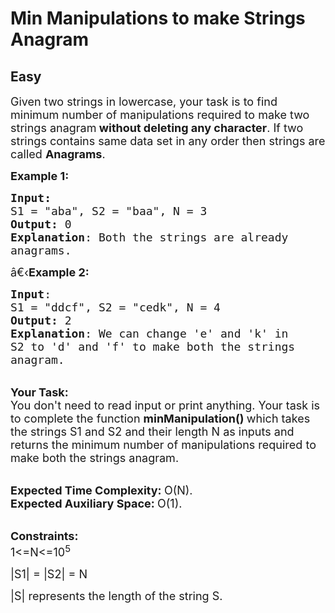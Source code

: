 # Min Manipulations to make Strings Anagram
## Easy 
<div class="problem-statement">
                <p></p><p><span style="font-size:18px">Given two strings in lowercase, your task is to find minimum number of manipulations required to make two strings anagram<strong> without deleting any character</strong>.&nbsp;If two strings contains same data set in any order then strings are called&nbsp;<strong>Anagrams</strong>.</span></p>

<p><span style="font-size:18px"><strong>Example 1:</strong></span></p>

<pre><span style="font-size:18px"><strong>Input:</strong>
S1 = "aba", S2 = "baa", N = 3
<strong>Output:</strong> 0
<strong>Explanation</strong>: Both the strings are already
anagrams.</span>
</pre>

<p><span style="font-size:18px">â€‹<strong>Example 2:</strong></span></p>

<pre><span style="font-size:18px"><strong>Input</strong>: 
S1 = "ddcf", S2 = "cedk", N = 4
<strong>Output:</strong> 2
<strong>Explanation</strong>: We can change 'e' and 'k' in
S2 to 'd' and 'f' to make both the strings
anagram. </span>
</pre>

<p><br>
<span style="font-size:18px"><strong>Your Task:</strong><br>
You don't need to read input or print anything. Your task is to complete the function&nbsp;<strong>minManipulation()&nbsp;</strong>which takes the strings&nbsp;S1 and S2 and their length N as inputs and returns the minimum number of manipulations required to make both the strings anagram.</span></p>

<p><br>
<span style="font-size:18px"><strong>Expected Time Complexity:&nbsp;</strong>O(N).<br>
<strong>Expected Auxiliary Space:&nbsp;</strong>O(1).</span></p>

<p><br>
<span style="font-size:18px"><strong>Constraints:</strong><br>
1&lt;=N&lt;=10<sup>5</sup></span></p>

<p><span style="font-size:18px">|S1| = |S2| = N</span></p>

<p><span style="font-size:18px">|S| represents the length of the string S.</span></p>
 <p></p>
            </div>